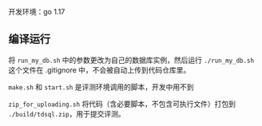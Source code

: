 开发环境：go 1.17

## 编译运行

将 `run_my_db.sh` 中的参数更改为自己的数据库实例，然后运行 `./run_my_db.sh`
这个文件在 .gitignore 中，不会被自动上传到代码仓库里。

`make.sh` 和 `start.sh` 是评测环境调用的脚本，开发中用不到

`zip_for_uploading.sh` 将代码（含必要脚本，不包含可执行文件）打包到 `./build/tdsql.zip`，用于提交评测。